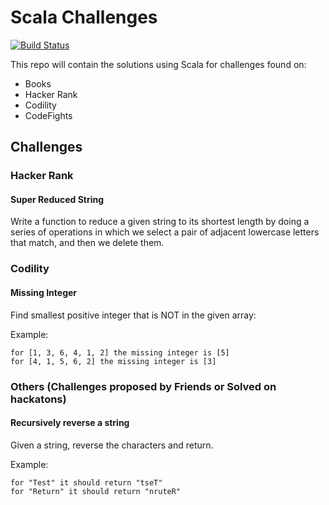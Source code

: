 # Scala Challenges

[![Build Status](https://travis-ci.org/geektimus/scala-challenges.svg?branch=master)](https://travis-ci.org/geektimus/scala-challenges)

This repo will contain the solutions using Scala for challenges found on:

* Books
* Hacker Rank
* Codility
* CodeFights

## Challenges
### Hacker Rank
#### Super Reduced String

Write a function to reduce a given string to its shortest length by doing a series of 
operations in which we select a pair of adjacent lowercase letters that match, 
and then we delete them.

### Codility
#### Missing Integer
Find smallest positive integer that is NOT in the given array:

Example: 
```
for [1, 3, 6, 4, 1, 2] the missing integer is [5]
for [4, 1, 5, 6, 2] the missing integer is [3]
```

### Others (Challenges proposed by Friends or Solved on hackatons)
#### Recursively reverse a string
Given a string, reverse the characters and return.

Example:
```
for "Test" it should return "tseT"
for "Return" it should return "nruteR"
```